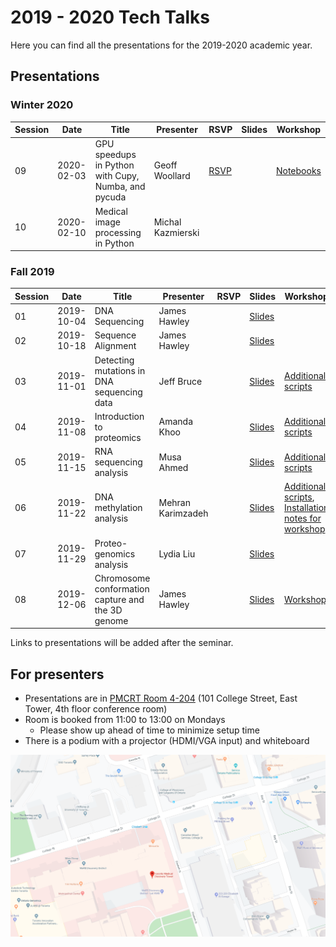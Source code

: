 ---
---

# 2019 - 2020 Tech Talks

Here you can find all the presentations for the 2019-2020 academic year.

## Presentations

### Winter 2020

| Session | Date       | Title | Presenter | RSVP | Slides | Workshop |
| ------- | ---------- | ----- | --------- | ---- | ------ | -------- |
| 09      | 2020-02-03 | GPU speedups in Python with Cupy, Numba, and pycuda | Geoff Woollard | [RSVP](https://forms.gle/zFz4vhj9Hyjsb4bo9) | | [Notebooks](https://github.com/geoffwoollard/gpu-speedups-mbptechtalk2020) |
| 10      | 2020-02-10 | Medical image processing in Python | Michal Kazmierski | | | |

### Fall 2019

| Session | Date       | Title | Presenter | RSVP | Slides | Workshop |
| ------- | ---------- | ----- | --------- | ---- | ------ | -------- |
| 01      | 2019-10-04 | DNA Sequencing | James Hawley |  | [Slides](/2019-2020/01-dna-sequencing/) | |
| 02      | 2019-10-18 | Sequence Alignment | James Hawley | | [Slides](/2019-2020/02-sequence-alignment/) | |
| 03      | 2019-11-01 | Detecting mutations in DNA sequencing data | Jeff Bruce | | [Slides](/2019-2020/03-mutation-detection/mutation-detection_jeff-bruce.pdf) | [Additional scripts](https://github.com/MBP-Tech-Talks/MBP-Tech-Talks.github.io/tree/master/2019-2020/03-mutation-detection) |
| 04      | 2019-11-08 | Introduction to proteomics | Amanda Khoo | | [Slides](/2019-2020/04-intro-proteomics/intro-proteomics_amanda-khoo.pdf) |[Additional scripts](https://github.com/MBP-Tech-Talks/MBP-Tech-Talks.github.io/tree/master/2019-2020/04-intro-proteomics) |
| 05      | 2019-11-15 | RNA sequencing analysis | Musa Ahmed | | [Slides](/2019-2020/05-rna-seq/rna-seq_musa-ahmed.pdf) | [Additional scripts](https://github.com/MBP-Tech-Talks/MBP-Tech-Talks.github.io/tree/master/2019-2020/05-rna-seq) |
| 06      | 2019-11-22 | DNA methylation analysis | Mehran Karimzadeh | | [Slides](/2019-2020/06-dna-methylation/) | [Additional scripts](https://github.com/MBP-Tech-Talks/MBP-Tech-Talks.github.io/tree/master/2019-2020/06-dna-methylation), [Installation notes for workshop](installation-notes/) |
| 07      | 2019-11-29 | Proteo-genomics analysis | Lydia Liu | | [Slides](/2019-2020/07-intro-proteogenomics/intro-proteomics_lydia-liu.pdf) | |
| 08      | 2019-12-06 | Chromosome conformation capture and the 3D genome | James Hawley | | [Slides](/2019-2020/08-3d-genome/) | [Workshop](/2019-2020/08-3d-genome/workshop/) |

Links to presentations will be added after the seminar.

## For presenters

* Presentations are in [PMCRT Room 4-204](https://www.google.ca/maps/place/Toronto+Medical+Discovery+Tower/@43.6599045,-79.3881754,19.2z/data=!4m5!3m4!1s0x882b34b63e7fb161:0x5b92260a8a6360a9!8m2!3d43.6597878!4d-79.3875671) (101 College Street, East Tower, 4th floor conference room)
* Room is booked from 11:00 to 13:00 on Mondays
  * Please show up ahead of time to minimize setup time
* There is a podium with a projector (HDMI/VGA input) and whiteboard

[![Map](pmcrt-map.png)](https://www.google.ca/maps/place/Toronto+Medical+Discovery+Tower/@43.6599045,-79.3881754,19.2z/data=!4m5!3m4!1s0x882b34b63e7fb161:0x5b92260a8a6360a9!8m2!3d43.6597878!4d-79.3875671)
